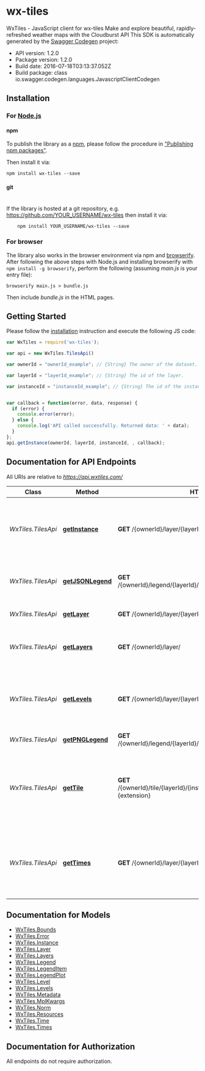 # wx-tiles

WxTiles - JavaScript client for wx-tiles
Make and explore beautiful, rapidly-refreshed weather maps with the Cloudburst API
This SDK is automatically generated by the [Swagger Codegen](https://github.com/swagger-api/swagger-codegen) project:

- API version: 1.2.0
- Package version: 1.2.0
- Build date: 2016-07-18T03:13:37.052Z
- Build package: class io.swagger.codegen.languages.JavascriptClientCodegen

## Installation

### For [Node.js](https://nodejs.org/)

#### npm

To publish the library as a [npm](https://www.npmjs.com/),
please follow the procedure in ["Publishing npm packages"](https://docs.npmjs.com/getting-started/publishing-npm-packages).

Then install it via:

```shell
npm install wx-tiles --save
```

#### git
#
If the library is hosted at a git repository, e.g.
https://github.com/YOUR_USERNAME/wx-tiles
then install it via:

```shell
    npm install YOUR_USERNAME/wx-tiles --save
```

### For browser

The library also works in the browser environment via npm and [browserify](http://browserify.org/). After following
the above steps with Node.js and installing browserify with `npm install -g browserify`,
perform the following (assuming *main.js* is your entry file):

```shell
browserify main.js > bundle.js
```

Then include *bundle.js* in the HTML pages.

## Getting Started

Please follow the [installation](#installation) instruction and execute the following JS code:

```javascript
var WxTiles = require('wx-tiles');

var api = new WxTiles.TilesApi()

var ownerId = "ownerId_example"; // {String} The owner of the dataset.

var layerId = "layerId_example"; // {String} The id of the layer.

var instanceId = "instanceId_example"; // {String} The id of the instance.


var callback = function(error, data, response) {
  if (error) {
    console.error(error);
  } else {
    console.log('API called successfully. Returned data: ' + data);
  }
};
api.getInstance(ownerId, layerId, instanceId, , callback);

```

## Documentation for API Endpoints

All URIs are relative to *https://api.wxtiles.com/*

Class | Method | HTTP request | Description
------------ | ------------- | ------------- | -------------
*WxTiles.TilesApi* | [**getInstance**](docs/TilesApi.md#getInstance) | **GET** /{ownerId}/layer/{layerId}/instance/{instanceId}/ | Information about a particular (potentially non-persistant) instance of a layer
*WxTiles.TilesApi* | [**getJSONLegend**](docs/TilesApi.md#getJSONLegend) | **GET** /{ownerId}/legend/{layerId}/{instanceId}/{size}/{orientation}.json | A JSON representation of the legend for PNG map tiles
*WxTiles.TilesApi* | [**getLayer**](docs/TilesApi.md#getLayer) | **GET** /{ownerId}/layer/{layerId}/ | Information about a specific layer
*WxTiles.TilesApi* | [**getLayers**](docs/TilesApi.md#getLayers) | **GET** /{ownerId}/layer/ | Information about available Cloudburst layers
*WxTiles.TilesApi* | [**getLevels**](docs/TilesApi.md#getLevels) | **GET** /{ownerId}/layer/{layerId}/instance/{instanceId}/levels/ | A collection of vertical levels for which data exists and can be requested (as tiles) for an instance of a layer.
*WxTiles.TilesApi* | [**getPNGLegend**](docs/TilesApi.md#getPNGLegend) | **GET** /{ownerId}/legend/{layerId}/{instanceId}/{size}/{orientation}.png | A legend for PNG map tiles
*WxTiles.TilesApi* | [**getTile**](docs/TilesApi.md#getTile) | **GET** /{ownerId}/tile/{layerId}/{instanceId}/{time}/{level}/{z}/{x}/{y2}.{extension} | A tiled map image, for use by map clients capable of consuming PNG map images in OGC TMS coordinate notation.
*WxTiles.TilesApi* | [**getTimes**](docs/TilesApi.md#getTimes) | **GET** /{ownerId}/layer/{layerId}/instance/{instanceId}/times/ | A collection of moments in time for which data exists and can be requested (as tiles) for an instance of a layer.


## Documentation for Models

 - [WxTiles.Bounds](docs/Bounds.md)
 - [WxTiles.Error](docs/Error.md)
 - [WxTiles.Instance](docs/Instance.md)
 - [WxTiles.Layer](docs/Layer.md)
 - [WxTiles.Layers](docs/Layers.md)
 - [WxTiles.Legend](docs/Legend.md)
 - [WxTiles.LegendItem](docs/LegendItem.md)
 - [WxTiles.LegendPlot](docs/LegendPlot.md)
 - [WxTiles.Level](docs/Level.md)
 - [WxTiles.Levels](docs/Levels.md)
 - [WxTiles.Metadata](docs/Metadata.md)
 - [WxTiles.MplKwargs](docs/MplKwargs.md)
 - [WxTiles.Norm](docs/Norm.md)
 - [WxTiles.Resources](docs/Resources.md)
 - [WxTiles.Time](docs/Time.md)
 - [WxTiles.Times](docs/Times.md)


## Documentation for Authorization

 All endpoints do not require authorization.

